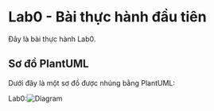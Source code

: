 # Lab0 - Bài thực hành đầu tiên

Đây là bài thực hành Lab0.

## Sơ đồ PlantUML

Dưới đây là một sơ đồ được nhúng bằng PlantUML:

Lab0:![Diagram](https://www.planttext.com/api/plantuml/png/T59DIiD05DxFAJwwpmLSIAKkkl07iOBRc0n9C7dLv4Nq12xSs0C85dT2GS6D6QIBaTvZJj0hE1CJQ6FSpC2Rx_SnQxKS5kpdN6Qfu8HJYRD2OkJRmyD9QQeNmYGtwa48F-1fZa4pP3V4JQ9VQG2_m5wO9THYnaRTWsEZPXJLhwTt1SjCYBAGWTDkLGxq5uwYrPjHJmdszMS3jndoGv_yI6QIk9Vr_RYQ4yRwkQ4Sv-4MHzI1u7cx7JNiO6AJlGU84nkJDe0TZJ_8Zf2Z_1Qpo96f5bUWs5vig-iFYi1MbzfseMid6lm_iMhMXPvFSMcg9UFQzHNTM5k-vqOjaBg5pDn2OhUGJPU-Jhqsk6sKX1XA2js7-0400F__0m00)
